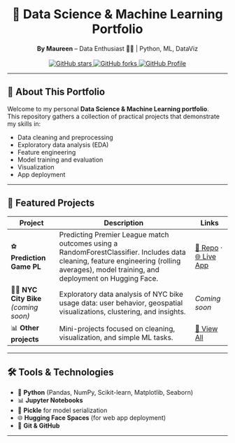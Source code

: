 <h1 align="center">📁 Data Science & Machine Learning Portfolio</h1>

<p align="center">
  <b>By Maureen</b> – Data Enthusiast 👩‍💻 | Python, ML, DataViz
  <br><br>
  <a href="https://github.com/Maureen-Ch/Portfolio/stargazers">
    <img src="https://img.shields.io/github/stars/Maureen-Ch/Portfolio?style=social" alt="GitHub stars">
  </a>
  <a href="https://github.com/Maureen-Ch/Portfolio/forks">
    <img src="https://img.shields.io/github/forks/Maureen-Ch/Portfolio?style=social" alt="GitHub forks">
  </a>
  <a href="https://github.com/Maureen-Ch">
    <img src="https://img.shields.io/badge/GitHub-Maureen--Ch-black?logo=github" alt="GitHub Profile">
  </a>
</p>

---

## 👋 About This Portfolio

Welcome to my personal **Data Science & Machine Learning portfolio**.  
This repository gathers a collection of practical projects that demonstrate my skills in:

- Data cleaning and preprocessing
- Exploratory data analysis (EDA)
- Feature engineering
- Model training and evaluation
- Visualization
- App deployment

---

## 🧠 Featured Projects

| Project | Description | Links |
|--------|-------------|-------|
| ⚽ **Prediction Game PL** | Predicting Premier League match outcomes using a RandomForestClassifier. Includes data cleaning, feature engineering (rolling averages), model training, and deployment on Hugging Face. | [📂 Repo](https://github.com/Maureen-Ch/Portfolio/tree/main/prediction_game_pl) · [🌐 Live App](https://huggingface.co/spaces/Maureen9/prediction_game_pl) |
| 🚴‍♀️ **NYC City Bike** *(coming soon)* | Exploratory data analysis of NYC bike usage data: user behavior, geospatial visualizations, clustering, and insights. | *Coming soon* |
| 📊 **Other projects** | Mini-projects focused on cleaning, visualization, and simple ML tasks. | [🔗 View All](https://github.com/Maureen-Ch/Portfolio) |

---

## 🛠️ Tools & Technologies

- 🐍 **Python** (Pandas, NumPy, Scikit-learn, Matplotlib, Seaborn)
- 📊 **Jupyter Notebooks**
- 💾 **Pickle** for model serialization
- 🌐 **Hugging Face Spaces** (for web app deployment)
- 🧪 **Git & GitHub**

---

